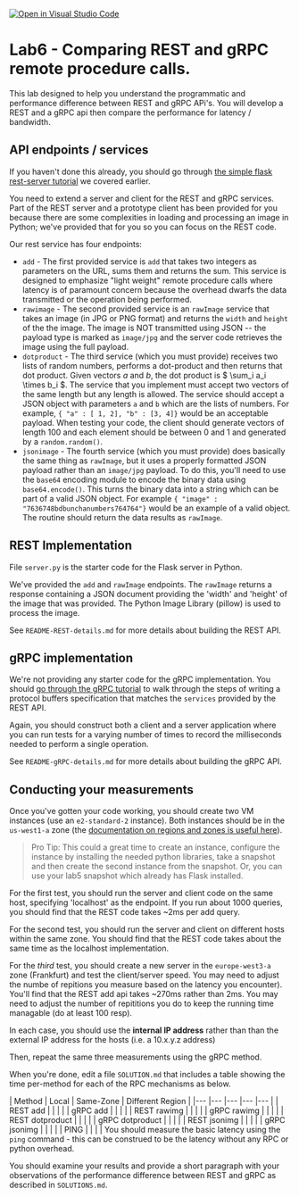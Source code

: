 [![Open in Visual Studio Code](https://classroom.github.com/assets/open-in-vscode-c66648af7eb3fe8bc4f294546bfd86ef473780cde1dea487d3c4ff354943c9ae.svg)](https://classroom.github.com/online_ide?assignment_repo_id=9078822&assignment_repo_type=AssignmentRepo)
# Lab6 - Comparing REST and gRPC remote procedure calls.
This lab designed to help you understand the programmatic and performance difference between REST and gRPC APi's. You will develop a REST and a gRPC api then compare the performance for latency / bandwidth.

## API endpoints / services

If you haven't done this already, you should go through [the simple flask rest-server tutorial](https://github.com/cu-csci-4253-datacenter/simple-rest-server-tutorial) we covered earlier.

You need to extend a server and client for the REST and gRPC services. Part of the REST server and a prototype client has been provided for you because there are some complexities in loading and processing an image in Python; we've provided that for you so you can focus on the REST code.

Our rest service has four endpoints:
* `add` - The first provided service is `add` that takes two integers as parameters on the URL, sums them and returns the sum. This service is designed to emphasize "light weight" remote procedure calls where latency is of paramount concern because the overhead dwarfs the data transmitted or the operation being performed.
* `rawimage` - The second provided service is an `rawImage` service that takes an image (in JPG or PNG format) and returns the `width` and `height` of the the image. The image is NOT transmitted using JSON -- the payload type is marked as `image/jpg` and the server code retrieves the image using the full payload.
* `dotproduct` - The third service (which you must provide) receives two lists of random numbers, performs a dot-product and then returns that dot product. Given vectors $a$ and $b$, the dot product is $ \sum_i a_i \times b_i $. The service that you implement must accept two vectors of the same length but any length is allowed. The service should accept a JSON object with parameters `a` and `b` which are the lists of numbers. For example, `{ "a" : [ 1, 2], "b" : [3, 4]}` would be an acceptable payload. When testing your code, the client should generate vectors of length 100 and each element should be between 0 and 1 and generated by a `random.random()`. 
* `jsonimage` - The fourth service (which you must provide) does basically the same thing as `rawImage`, but it uses a properly formatted JSON payload rather than an `image/jpg` payload. To do this, you'll need to use the `base64` encoding module to encode the binary data using `base64.encode()`. This turns the binary data into a string which can be part of a valid JSON object. For example `{ "image" : "7636748bdbunchanumbers764764"}` would be an example of a valid object. The routine should return the data results as `rawImage`.

## REST Implementation

File `server.py` is the starter code for the Flask server in Python. 

We've provided the `add` and `rawImage` endpoints. The `rawImage` returns a response containing a JSON document providing the 'width' and 'height' of the image that was provided. The Python Image Library (pillow) is used to process the image.

See `README-REST-details.md` for more details about building the REST API.

## gRPC implementation

We're not providing any starter code for the gRPC implementation. You should [go through the gRPC tutorial](https://grpc.io/docs/tutorials/basic/python/) to walk through the steps of writing a protocol buffers specification that matches the `services` provided by the REST API.

Again, you should construct both a client and a server application where you can run tests for a varying number of times to record the milliseconds needed to perform a single operation.

See `README-gRPC-details.md` for more details about building the gRPC API.

## Conducting your measurements

Once you've gotten your code working, you should create two VM instances (use an `e2-standard-2` instance). Both instances should be in the `us-west1-a` zone (the [documentation on regions and zones is useful here](https://cloud.google.com/compute/docs/regions-zones/#zones_and_clusters)).

> Pro Tip:
> This could a great time to create an instance, configure the instance by installing the needed python libraries, take a snapshot and then create the second instance from the snapshot. Or, you can use your lab5 snapshot which already has Flask installed.


For the first test, you should run the server and client code on the same host, specifying 'localhost' as the endpoint. If you run about 1000 queries, you should find that the REST code takes ~2ms per add query.

For the second test, you should run the server and client on different hosts within the same zone. You should find that the REST code takes about the same time as the localhost implementation.

For the *third* test, you should create a new server in the `europe-west3-a` zone (Frankfurt) and test the client/server speed. You may need to adjust the numbe of repitions you measure based on the latency you encounter). You'll find that the REST add api takes ~270ms rather than 2ms. You may need to adjust the number of repititions you do to keep the running time managable (do at least 100 resp).

In each case, you should use the **internal IP address** rather than than the external IP address for the hosts (i.e. a 10.x.y.z address)

Then, repeat the same three measurements using the gRPC method.

When you're done, edit a file `SOLUTION.md` that includes a table showing the time per-method for each of the RPC mechanisms as below.


|  Method 	| Local  	| Same-Zone  	|  Different Region 	|
|---	|---	|---	|---	|---	|
|   REST add	|   	|   	|  	|
|   gRPC add	|   	|   	|    	|
|   REST rawimg	|   	|   	|   	|
|   gRPC rawimg	|       |   	|   	|
|   REST dotproduct	|   	|   	|  	|
|   gRPC dotproduct	|   	|   	|    	|
|   REST jsonimg	|   	|   	|   	|
|   gRPC jsonimg	|       |   	|   	|
|   PING        |       |      |       |
You should measure the basic latency  using the `ping` command - this can be construed to be the latency without any RPC or python overhead.

You should examine your results and provide a short paragraph with your observations of the performance difference between REST and gRPC as described in `SOLUTIONS.md`.
